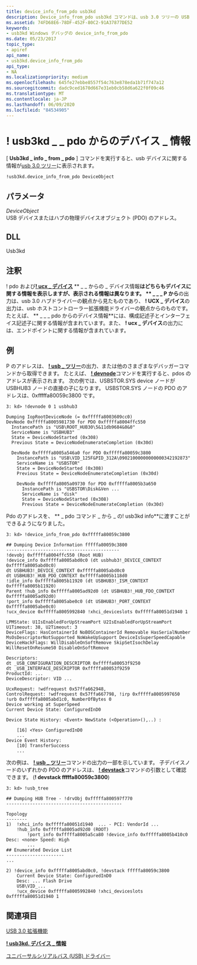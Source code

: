 ```yaml
---
title: device_info_from_pdo usb3kd
description: Device_info_from_pdo usb3kd コマンドは、usb 3.0 ツリーの USB デバイスに関する情報を表示します。
ms.assetid: 74FD68E6-78DF-452F-80C2-91A37877DE52
keywords:
- usb3kd Windows デバッグの device_info_from_pdo
ms.date: 05/23/2017
topic_type:
- apiref
api_name:
- usb3kd.device_info_from_pdo
api_type:
- NA
ms.localizationpriority: medium
ms.openlocfilehash: 645fe27ebbe8557f54c763e878eda1b71f747a12
ms.sourcegitcommit: dadc9ced1670d667e31eb0cb58d6a622f0f09c46
ms.translationtype: MT
ms.contentlocale: ja-JP
ms.lasthandoff: 06/09/2020
ms.locfileid: "84534905"
---
```

# <a name="usb3kddevice_info_from_pdo"></a>! usb3kd \_ \_ pdo からのデバイス \_ 情報


[ **Usb3kd \_ info \_ from \_ pdo** ] コマンドを実行すると、usb デバイスに関する情報が[usb 3.0 ツリー](usb-3-extensions.md#usb-3-tree)に表示されます。

```dbgcmd
!usb3kd.device_info_from_pdo DeviceObject
```

## <a name="span-idddk__devobj_dbgspanspan-idddk__devobj_dbgspanparameters"></a><span id="ddk__devobj_dbg"></span><span id="DDK__DEVOBJ_DBG"></span>パラメータ


<span id="_______DeviceObject______"></span><span id="_______deviceobject______"></span><span id="_______DEVICEOBJECT______"></span>*DeviceObject*   
USB デバイスまたはハブの物理デバイスオブジェクト (PDO) のアドレス。

## <a name="span-iddllspanspan-iddllspandll"></a><span id="DLL"></span><span id="dll"></span>DLL


Usb3kd

<a name="remarks"></a>注釈
-------

! pdo および[**! ucx \_ デバイス**](-usb3kd-ucx-device.md) ** \_ \_ からの \_ デバイス情報**はどちらもデバイスに関する情報を表示しますが、表示される情報は異なります。 ** \_ \_ \_ P から**の出力は、usb 3.0 ハブドライバーの観点から見たものであり、 **! UCX \_ デバイス**の出力は、usb ホストコントローラー拡張機能ドライバーの観点からのものです。 たとえば、 ** \_ \_ \_ pdo からのデバイス情報**には、構成記述子とインターフェイス記述子に関する情報が含まれています。また、 **! ucx \_ デバイス**の出力には、エンドポイントに関する情報が含まれています。

<a name="examples"></a>例
--------

P のアドレスは、 [**! usb \_ ツリー**](-usb3kd-usb-tree.md)の出力、または他のさまざまなデバッガーコマンドから取得できます。 たとえば、 [**! devnode**](-devnode.md)コマンドを実行すると、pdos のアドレスが表示されます。 次の例では、USBSTOR.SYS device ノードが USBHUB3 ノードの直接の子になります。 USBSTOR.SYS ノードの PDO のアドレスは、0xfffffa80059c3800 です。

```dbgcmd
3: kd> !devnode 0 1 usbhub3

Dumping IopRootDeviceNode (= 0xfffffa8003609cc0)
DevNode 0xfffffa8005981730 for PDO 0xfffffa8004ffc550
  InstancePath is "USB\ROOT_HUB30\5&11db9684&0&0"
  ServiceName is "USBHUB3"
  State = DeviceNodeStarted (0x308)
  Previous State = DeviceNodeEnumerateCompletion (0x30d)

  DevNode 0xfffffa8005a546a0 for PDO 0xfffffa80059c3800
    InstancePath is "USB\VID_125F&PID_312A\09021000000000000342192873"
    ServiceName is "USBSTOR"
    State = DeviceNodeStarted (0x308)
    Previous State = DeviceNodeEnumerateCompletion (0x30d)

    DevNode 0xfffffa8005a09730 for PDO 0xfffffa8005b3a650
      InstancePath is "USBSTOR\Disk&Ven ...
      ServiceName is "disk"
      State = DeviceNodeStarted (0x308)
      Previous State = DeviceNodeEnumerateCompletion (0x30d)
```

Pdo のアドレスを、 ** \_ pdo コマンド \_ から \_ の! usb3kd info**に渡すことができるようになりました。

```dbgcmd
3: kd> !device_info_from_pdo 0xfffffa80059c3800

## Dumping Device Information fffffa80059c3800
-------------------------------------------
!devobj 0xfffffa8004ffc550 (Root HUB)
!device_info 0xfffffa8005abd0c0 (dt usbhub3!_DEVICE_CONTEXT 0xfffffa8005abd0c0)
dt USBHUB3!_DEVICE_CONTEXT 0xfffffa8005abd0c0
dt USBHUB3!_HUB_PDO_CONTEXT 0xfffffa8005b118d0
!idle_info 0xfffffa8005b11920 (dt USBHUB3!_ISM_CONTEXT 0xfffffa8005b11920)
Parent !hub_info 0xfffffa8005ad92d0 (dt USBHUB3!_HUB_FDO_CONTEXT 0xfffffa8005ad92d0)
!port_info 0xfffffa8005abe0c0 (dt USBHUB3!_PORT_CONTEXT 0xfffffa8005abe0c0)
!ucx_device 0xfffffa8005992840 !xhci_deviceslots 0xfffffa80051d1940 1

LPMState: U1IsEnabledForUpStreamPort U2IsEnabledForUpStreamPort U1Timeout: 38, U2Timeout: 3
DeviceFlags: HasContainerId NoBOSContainerId Removable HasSerialNumber MsOsDescriptorNotSupported NoWakeUpSupport DeviceIsSuperSpeedCapable 
DeviceHackFlags: WillDisableOnSoftRemove SkipSetIsochDelay WillResetOnResumeS0 DisableOnSoftRemove 

Descriptors:
dt _USB_CONFIGURATION_DESCRIPTOR 0xfffffa80053f9250
dt _USB_INTERFACE_DESCRIPTOR 0xfffffa80053f9259
ProductId: ...
DeviceDescriptor: VID ...

UcxRequest: !wdfrequest 0x57ffa662948, 
ControlRequest: !wdfrequest 0x57ffa667798, !irp 0xfffffa8005997650 !urb 0xfffffa8005abd1c0, NumberOfBytes 0
Device working at SuperSpeed
Current Device State: ConfiguredInD0

Device State History: <Event> NewState (<Operation>(),..) :

    [16] <Yes> ConfiguredInD0 
    ...
Device Event History:
    [10] TransferSuccess
    ...
```

次の例は、 [**! usb \_ ツリー**](-usb3kd-usb-tree.md)コマンドの出力の一部を示しています。 子デバイスノードのいずれかの PDO のアドレスは、 [**! devstack**](-devstack.md)コマンドの引数として確認できます。 (**! devstack fffffa80059c3800**)

```dbgcmd
3: kd> !usb_tree

## Dumping HUB Tree - !drvObj 0xfffffa800597f770
--------------------------------------------

Topology
--------
1)  !xhci_info 0xfffffa80051d1940  ... - PCI: VendorId ...
    !hub_info 0xfffffa8005ad92d0 (ROOT)
        !port_info 0xfffffa8005a5ca80 !device_info 0xfffffa8005b410c0 Desc: <none> Speed: High
        ...
## Enumerated Device List
----------------------
...

2) !device_info 0xfffffa8005abd0c0, !devstack fffffa80059c3800
    Current Device State: ConfiguredInD0
    Desc: ... Flash Drive
    USB\VID_...
    !ucx_device 0xfffffa8005992840 !xhci_deviceslots 0xfffffa80051d1940 1
```

## <a name="span-idsee_alsospansee-also"></a><span id="see_also"></span>関連項目


[USB 3.0 拡張機能](usb-3-extensions.md)

[**! usb3kd. デバイス \_ 情報**](-usb3kd-device-info.md)

[ユニバーサルシリアルバス (USB) ドライバー](https://docs.microsoft.com/windows-hardware/drivers/usbcon/)

 

 






